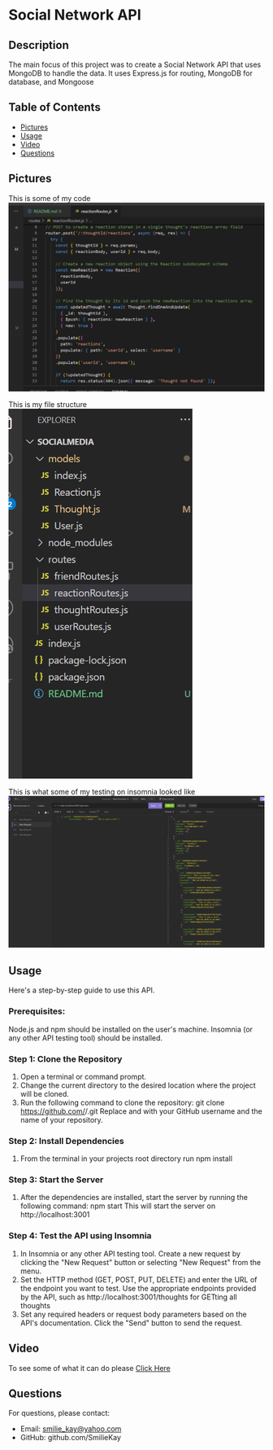 

# Social Network API 


## Description

The main focus of this project was to create a Social Network API that uses MongoDB to handle the data. It uses Express.js for routing, MongoDB for database, and Mongoose    

## Table of Contents

- [Pictures](#pictures)
- [Usage](#usage)
- [Video](#video)
- [Questions](#questions)


## Pictures
This is some of my code 
![my code](imagesForREADME/code.png)

This is my file structure
![my file structure ](imagesForREADME/fileStructure.png)

This is what some of my testing on insomnia looked like
![insomnia testing ](imagesForREADME/onInsomnia.png)



## Usage

Here's a step-by-step guide to use this API.

### Prerequisites:

Node.js and npm should be installed on the user's machine.
Insomnia (or any other API testing tool) should be installed.
### Step 1: Clone the Repository
1. Open a terminal or command prompt.
2. Change the current directory to the desired location where the project will be cloned.
3. Run the following command to clone the repository:
git clone https://github.com/<your-username>/<your-repo-name>.git
   Replace <your-username> and <your-repo-name> with your GitHub username and the name of your repository.
### Step 2: Install Dependencies 
1. From the terminal in your projects root directory run npm install 
### Step 3: Start the Server 
1. After the dependencies are installed, start the server by running the following command: npm start
This will start the server on http://localhost:3001
### Step 4: Test the API using Insomnia
1. In Insomnia or any other API testing tool. Create a new request by clicking the "New Request" button or selecting "New Request" from the menu.
2. Set the HTTP method (GET, POST, PUT, DELETE) and enter the URL of the endpoint you want to test. Use the appropriate endpoints provided by the  API, such as http://localhost:3001/thoughts for GETting all thoughts
3. Set any required headers or request body parameters based on the API's documentation. Click the "Send" button to send the request.
   
## Video
To see some of what it can do please [Click Here](https://drive.google.com/file/d/1lScOwCHkkuzkX_9sWAnWHxGIJ5Y7IluC/view?usp=sharing)

## Questions

For questions, please contact:

- Email: smilie_kay@yahoo.com
- GitHub: github.com/SmilieKay